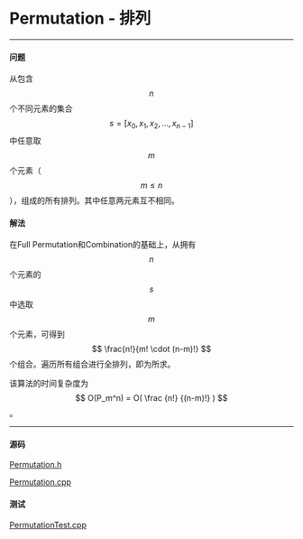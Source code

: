 <script type="text/javascript" src="https://cdnjs.cloudflare.com/ajax/libs/mathjax/2.7.1/MathJax.js?config=TeX-AMS-MML_HTMLorMML"></script>

# Permutation - 排列

--------

#### 问题

从包含$$ n $$个不同元素的集合$$ s = [ x_0, x_1, x_2, \dots , x_{n-1} ]$$中任意取$$ m $$个元素（$$ m \leq n $$），组成的所有排列。其中任意两元素互不相同。

#### 解法

在Full Permutation和Combination的基础上，从拥有$$ n $$个元素的$$ s $$中选取$$ m $$个元素，可得到$$ \frac{n!}{m! \cdot (n-m)!} $$个组合。遍历所有组合进行全排列，即为所求。

该算法的时间复杂度为$$ O(P_m^n) = O( \frac {n!} {(n-m)!} ) $$。

--------

#### 源码

[Permutation.h](https://github.com/linrongbin16/Way-to-Algorithm/blob/master/src/CombinatorialMathematics/Permutation.h)

[Permutation.cpp](https://github.com/linrongbin16/Way-to-Algorithm/blob/master/src/CombinatorialMathematics/Permutation.cpp)

#### 测试

[PermutationTest.cpp](https://github.com/linrongbin16/Way-to-Algorithm/blob/master/src/CombinatorialMathematics/PermutationTest.cpp)
